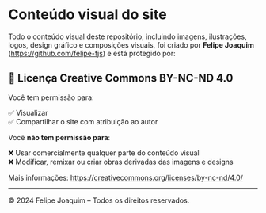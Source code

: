 # Conteúdo visual do site

Todo o conteúdo visual deste repositório, incluindo imagens, ilustrações, logos, design gráfico e composições visuais, foi criado por **Felipe Joaquim** (https://github.com/felipe-fjs) e está protegido por:

## 📄 Licença Creative Commons BY-NC-ND 4.0

Você tem permissão para:

✅ Visualizar  
✅ Compartilhar o site com atribuição ao autor

Você **não tem permissão para**:

❌ Usar comercialmente qualquer parte do conteúdo visual  
❌ Modificar, remixar ou criar obras derivadas das imagens e designs  

Mais informações: https://creativecommons.org/licenses/by-nc-nd/4.0/

---

© 2024 Felipe Joaquim – Todos os direitos reservados.
